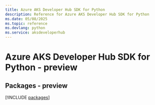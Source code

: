```yaml
---
title: Azure AKS Developer Hub SDK for Python
description: Reference for Azure AKS Developer Hub SDK for Python
ms.date: 05/08/2025
ms.topic: reference
ms.devlang: python
ms.service: aksdeveloperhub
---
```

# Azure AKS Developer Hub SDK for Python - preview
## Packages - preview
[!INCLUDE [packages](aks-developer-hub-index.md)]